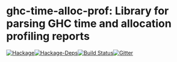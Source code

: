 # ghc-time-alloc-prof: Library for parsing GHC time and allocation profiling reports

[![Hackage](https://img.shields.io/hackage/v/ghc-time-alloc-prof.svg?maxAge=2592000)](https://hackage.haskell.org/package/ghc-time-alloc-prof)[![Hackage-Deps](https://img.shields.io/hackage-deps/v/ghc-time-alloc-prof.svg?maxAge=2592000)](https://hackage.haskell.org/package/ghc-time-alloc-prof)[![Build Status](https://travis-ci.org/maoe/ghc-time-alloc-prof.svg?branch=master)](https://travis-ci.org/maoe/ghc-time-alloc-prof)[![Gitter](https://img.shields.io/gitter/room/maoe/ghc-time-alloc-prof.svg?maxAge=2592000)](https://gitter.im/maoe/ghc-time-alloc-prof)
